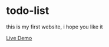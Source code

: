 # todo-list
this is my first website, i hope you like it


[Live Demo](https://mohazizzi.github.io/todo-list/)
